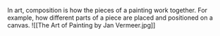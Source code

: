 In art, composition is how the pieces of a painting work together. For example, how different parts of a piece are placed and positioned on a canvas.
![[The Art of Painting by Jan Vermeer.jpg]]